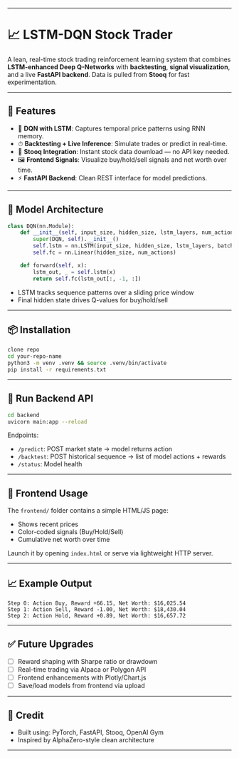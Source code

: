 
---

# 📈 LSTM-DQN Stock Trader

A lean, real-time stock trading reinforcement learning system that combines **LSTM-enhanced Deep Q-Networks** with **backtesting**, **signal visualization**, and a live **FastAPI backend**. Data is pulled from **Stooq** for fast experimentation.

---

## 🚀 Features

* 🧠 **DQN with LSTM**: Captures temporal price patterns using RNN memory.
* ⏱ **Backtesting + Live Inference**: Simulate trades or predict in real-time.
* 🧾 **Stooq Integration**: Instant stock data download — no API key needed.
* 🖼 **Frontend Signals**: Visualize buy/hold/sell signals and net worth over time.
* ⚡️ **FastAPI Backend**: Clean REST interface for model predictions.

---

## 🧠 Model Architecture

```python
class DQN(nn.Module):
    def __init__(self, input_size, hidden_size, lstm_layers, num_actions):
        super(DQN, self).__init__()
        self.lstm = nn.LSTM(input_size, hidden_size, lstm_layers, batch_first=True)
        self.fc = nn.Linear(hidden_size, num_actions)

    def forward(self, x):
        lstm_out, _ = self.lstm(x)
        return self.fc(lstm_out[:, -1, :])
```

* LSTM tracks sequence patterns over a sliding price window
* Final hidden state drives Q-values for buy/hold/sell

---

## 📦 Installation

```bash
clone repo
cd your-repo-name
python3 -m venv .venv && source .venv/bin/activate
pip install -r requirements.txt
```

---


## 🔌 Run Backend API

```bash
cd backend
uvicorn main:app --reload
```

Endpoints:

* `/predict`: POST market state → model returns action
* `/backtest`: POST historical sequence → list of model actions + rewards
* `/status`: Model health

---

## 🎯 Frontend Usage

The `frontend/` folder contains a simple HTML/JS page:

* Shows recent prices
* Color-coded signals (Buy/Hold/Sell)
* Cumulative net worth over time

Launch it by opening `index.html` or serve via lightweight HTTP server.

---

## 📈 Example Output

```text
Step 0: Action Buy, Reward +66.15, Net Worth: $16,025.54
Step 1: Action Sell, Reward -1.00, Net Worth: $18,430.04
Step 2: Action Hold, Reward +0.89, Net Worth: $16,657.72
```

---

## ✅ Future Upgrades

* [ ] Reward shaping with Sharpe ratio or drawdown
* [ ] Real-time trading via Alpaca or Polygon API
* [ ] Frontend enhancements with Plotly/Chart.js
* [ ] Save/load models from frontend via upload

---

## 🧠 Credit

* Built using: PyTorch, FastAPI, Stooq, OpenAI Gym
* Inspired by AlphaZero-style clean architecture

---

